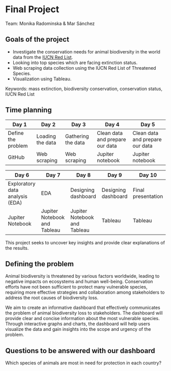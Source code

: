 # Final Project

Team: Monika Radominska & Mar Sánchez

## Goals of the project

- Investigate the conservation needs for animal biodiversity in the world data from the [IUCN Red List](https://www.iucnredlist.org/).
- Looking into top species which are facing extinction status. 
- Web scraping data collection using the IUCN Red List of Threatened Species.  
- Visualization using Tableau. 

Keywords: mass extinction, biodiversity conservation, conservation status, IUCN Red List

## Time planning

| Day 1              | Day 2                 | Day 3               | Day 4                           | Day 5  
| ------------------ | --------------------- | ------------------- | ------------------------------- | ---------------
| Define the problem | Loading the data      | Gathering the data  | Clean data and prepare our data | Clean data and prepare our data
| GitHub             | Web scraping          | Web scraping        | Jupiter notebook                | Jupiter notebook

| Day 6                           | Day 7                         | Day 8                            | Day 9                  | Day 10  
| ------------------------------- | ----------------------------- | -------------------------------- | ---------------------- | ---------------
| Exploratory data analysis (EDA) | EDA                           | Designing dashboard              | Designing dashboard    | Final presentation
| Jupiter Notebook                | Jupiter Notebook and Tableau  | Jupiter Notebook and Tableau     | Tableau                | Tableau
                   
                   
This project seeks to uncover key insights and provide clear explanations of the results.

## Defining the problem

Animal biodiversity is threatened by various factors worldwide, leading to negative impacts on ecosystems and human well-being. Conservation efforts have not been sufficient to protect many vulnerable species, requiring more effective strategies and collaboration among stakeholders to address the root causes of biodiversity loss.

We aim to create an informative dashboard that effectively communicates the problem of animal biodiversity loss to stakeholders. The dashboard will provide clear and concise information about the most vulnerable species. Through interactive graphs and charts, the dashboard will help users visualize the data and gain insights into the scope and urgency of the problem.

## Questions to be answered with our dashboard

Which species of animals are most in need for protection in each country?
